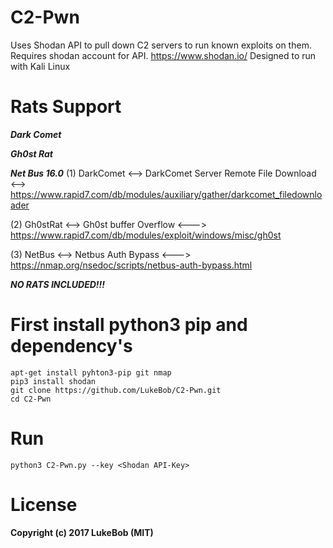 # C2-Pwn
Uses Shodan API to pull down C2 servers to run known exploits on them.
Requires shodan account for API. https://www.shodan.io/
Designed to run with Kali Linux 

# Rats Support
***Dark Comet***

***Gh0st Rat***

***Net Bus 16.0***
(1) DarkComet <--> DarkComet Server Remote File Download <--> https://www.rapid7.com/db/modules/auxiliary/gather/darkcomet_filedownloader

(2) Gh0stRat  <-->      Gh0st buffer Overflow            <---> https://www.rapid7.com/db/modules/exploit/windows/misc/gh0st

(3) NetBus    <-->       Netbus Auth Bypass              <---> https://nmap.org/nsedoc/scripts/netbus-auth-bypass.html

***NO RATS INCLUDED!!!***

# First install python3 pip and dependency's

    apt-get install pyhton3-pip git nmap
    pip3 install shodan
    git clone https://github.com/LukeBob/C2-Pwn.git
    cd C2-Pwn
 
# Run
    python3 C2-Pwn.py --key <Shodan API-Key>


# License

**Copyright (c) 2017 LukeBob (MIT)**
